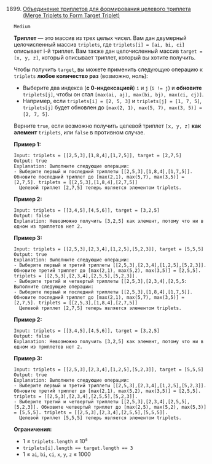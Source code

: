 1899. [Объединение триплетов для формирования целевого триплета (Merge Triplets to Form Target Triplet)](https://leetcode.com/problems/merge-triplets-to-form-target-triplet/description/)

`Medium`

**Триплет** — это массив из трех целых чисел. Вам дан двумерный целочисленный массив `triplets`, где `triplets[i] = [ai, bi, ci]` описывает i-й триплет. Вам также дан целочисленный массив `target = [x, y, z]`, который описывает триплет, который вы хотите получить.

Чтобы получить `target`, вы можете применить следующую операцию к `triplets` **любое количество раз** (возможно, ноль):

*   Выберите два индекса (**с 0-индексацией**) `i` и `j` (`i != j`) и **обновите** `triplets[j]`, чтобы он стал `[max(ai, aj), max(bi, bj), max(ci, cj)]`.
*   Например, если `triplets[i] = [2, 5, 3]` и `triplets[j] = [1, 7, 5]`, `triplets[j]` будет обновлен до `[max(2, 1), max(5, 7), max(3, 5)] = [2, 7, 5]`.

Верните `true`, если возможно получить целевой триплет `[x, y, z]` **как элемент** `triplets`, или `false` в противном случае.

**Пример 1:**
```
Input: triplets = [[2,5,3],[1,8,4],[1,7,5]], target = [2,7,5]
Output: true
Explanation: Выполните следующие операции:
- Выберите первый и последний триплеты [[2,5,3],[1,8,4],[1,7,5]]. Обновите последний триплет до [max(2,1), max(5,7), max(3,5)] = [2,7,5]. triplets = [[2,5,3],[1,8,4],[2,7,5]]
  Целевой триплет [2,7,5] теперь является элементом triplets.
```

**Пример 2:**
```
Input: triplets = [[3,4,5],[4,5,6]], target = [3,2,5]
Output: false
Explanation: Невозможно получить [3,2,5] как элемент, потому что ни в одном из триплетов нет 2.
```

**Пример 3:**
```
Input: triplets = [[2,5,3],[2,3,4],[1,2,5],[5,2,3]], target = [5,5,5]
Output: true
Explanation: Выполните следующие операции:
- Выберите первый и третий триплеты [[2,5,3],[2,3,4],[1,2,5],[5,2,3]]. Обновите третий триплет до [max(2,1), max(5,2), max(3,5)] = [2,5,5]. triplets = [[2,5,3],[2,3,4],[2,5,5],[5,2,3]].
- Выберите третий и четвертый триплеты [[2,5,3],[2,3,4],[2,5,5: Выполните следующие операции:
- Выберите первый и последний триплеты [[2,5,3],[1,8,4],[1,7,5]]. Обновите последний триплет до [max(2,1), max(5,7), max(3,5)] = [2,7,5]. triplets = [[2,5,3],[1,8,4],[2,7,5]]
  Целевой триплет [2,7,5] теперь является элементом triplets.
```

**Пример 2:**
```
Input: triplets = [[3,4,5],[4,5,6]], target = [3,2,5]
Output: false
Explanation: Невозможно получить [3,2,5] как элемент, потому что ни в одном из триплетов нет 2.
```

**Пример 3:**
```
Input: triplets = [[2,5,3],[2,3,4],[1,2,5],[5,2,3]], target = [5,5,5]
Output: true
Explanation: Выполните следующие операции:
- Выберите первый и третий триплеты [[2,5,3],[2,3,4],[1,2,5],[5,2,3]]. Обновите третий триплет до [max(2,1), max(5,2), max(3,5)] = [2,5,5]. triplets = [[2,5,3],[2,3,4],[2,5,5],[5,2,3]].
- Выберите третий и четвертый триплеты [[2,5,3],[2,3,4],[2,5,5],[5,2,3]]. Обновите четвертый триплет до [max(2,5), max(5,2), max(5,3)] = [5,5,5]. triplets = [[2,5,3],[2,3,4],[2,5,5],[5,5,5]].
  Целевой триплет [5,5,5] теперь является элементом triplets.
```

**Ограничения:**

*   1 ≤ `triplets.length` ≤ 10⁵
*   `triplets[i].length == target.length == 3`
*   1 ≤ `ai`, `bi`, `ci`, `x`, `y`, `z` ≤ 1000